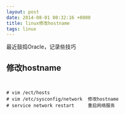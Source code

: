 ```yaml
---
layout: post
date: 2014-08-01 00:32:16 +0800
title: linux修改hostname
tags: linux
---
```


最近鼓捣Oracle，记录些技巧


## 修改hostname

``` 


# vim /ect/hosts              
# vim /etc/sysconfig/network  修改hostname
# service network restart     重启网络服务
 
```
